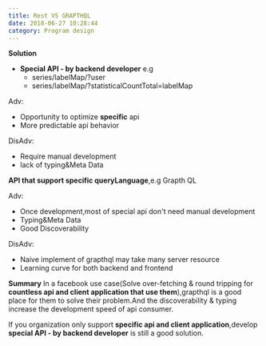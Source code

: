 ```yaml
---
title: Rest VS GRAPTHQL
date: 2018-06-27 10:28:44
category: Program design
---
```


**Solution**

- **Special API - by backend developer** e.g
  - series/labelMap/?user
  - series/labelMap/?statisticalCountTotal=labelMap

Adv:

- Opportunity to optimize **specific** api
- More predictable api behavior

DisAdv:

- Require manual development
- lack of typing&Meta Data

**API that support specific queryLanguage**,e.g Grapth QL

Adv:

- Once development,most of special api don't need manual development
- Typing&Meta Data
- Good Discoverability

DisAdv:

- Naive implement of grapthql may take many server resource
- Learning curve for both backend and frontend

**Summary**
In a facebook use case(Solve over-fetching & round tripping for **countless api and client application that use them**),grapthql is a good place for them to solve their problem.And the discoverability & typing increase the development speed of api consumer.

If you organization only support **specific api and client application**,develop **special API - by backend developer** is still a good solution.

